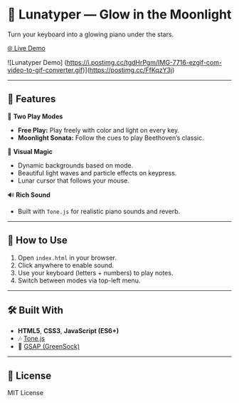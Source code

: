 # 🎹 Lunatyper — Glow in the Moonlight

Turn your keyboard into a glowing piano under the stars.

[🌐 Live Demo](https://zahabsbs.github.io/Lunatyper/)

![Lunatyper Demo] (https://i.postimg.cc/tgdHrPgm/IMG-7716-ezgif-com-video-to-gif-converter.gif)](https://postimg.cc/FfKqzY3j)

---

## 🌟 Features

🎵 **Two Play Modes**
- **Free Play:** Play freely with color and light on every key.
- **Moonlight Sonata:** Follow the cues to play Beethoven’s classic.

🌌 **Visual Magic**
- Dynamic backgrounds based on mode.
- Beautiful light waves and particle effects on keypress.
- Lunar cursor that follows your mouse.

🔊 **Rich Sound**
- Built with `Tone.js` for realistic piano sounds and reverb.

---

## 🚀 How to Use

1. Open `index.html` in your browser.
2. Click anywhere to enable sound.
3. Use your keyboard (letters + numbers) to play notes.
4. Switch between modes via top-left menu.

---

## 🛠️ Built With

- **HTML5**, **CSS3**, **JavaScript (ES6+)**
- 🎶 [Tone.js](https://tonejs.github.io/)
- 🎨 [GSAP (GreenSock)](https://greensock.com/gsap/)

---

## 📄 License

MIT License
